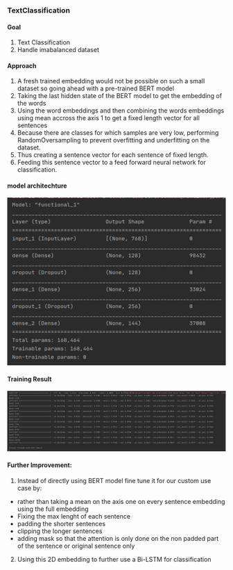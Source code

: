 ### TextClassification

#### Goal
1. Text Classification
2. Handle imabalanced dataset


#### Approach
1. A fresh trained embedding would not be possible on such a small dataset so going ahead with a pre-trained BERT model
2. Taking the last hidden state of the BERT model to get the embedding of the words
3. Using the word embeddings and then combining the words embeddings using mean accross the axis 1 to get a fixed length vector for all sentences
4. Because there are classes for which samples are very low, performing RandomOversampling to prevent overfitting and underfitting on the dataset.
5. Thus creating a sentence vector for each sentence of fixed length.
6. Feeding this sentence vector to a feed forward neural network for classification.

#### model architechture
![Architecture](files/model_summary.png)

#### Training Result
![Training](files/training_result.png)

#### Further Improvement:
1. Instead of directly using BERT model fine tune it for our custom use case by:
  - rather than taking a mean on the axis one on every sentence embedding using the full embedding
  - Fixing the max lenght of each sentence
  - padding the shorter sentences
  - clipping the longer sentences
  - adding mask so that the attention is only done on the non padded part of the sentence or original sentence only
2. Using this 2D embedding to further use a Bi-LSTM for classification

